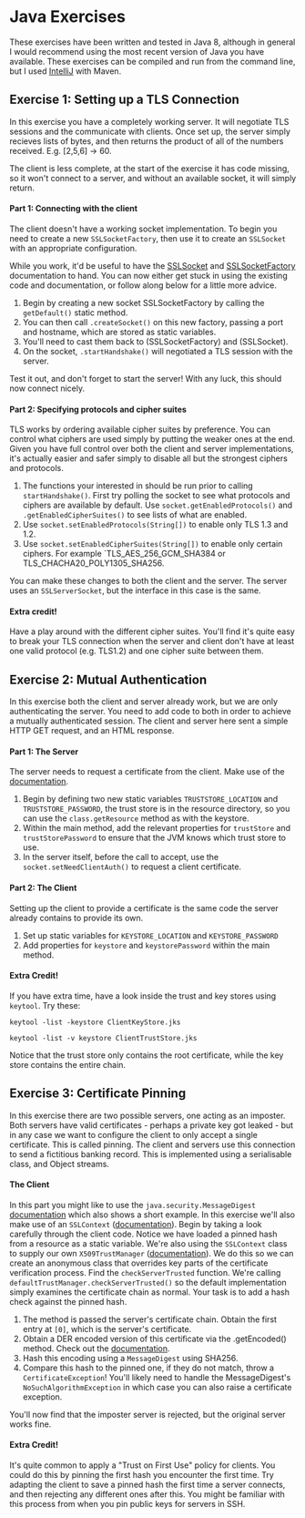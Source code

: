 # Java Exercises
These exercises have been written and tested in Java 8, although in general I would recommend using the most recent version of Java you have available. These exercises can be compiled and run from the command line, but I used [IntelliJ](https://www.jetbrains.com/idea/) with Maven.

## Exercise 1: Setting up a TLS Connection
In this exercise you have a completely working server. It will negotiate TLS sessions and the communicate with clients. Once set up, the server simply recieves lists of bytes, and then returns the product of all of the numbers received. E.g. [2,5,6] -> 60.

The client is less complete, at the start of the exercise it has code missing, so it won't connect to a server, and without an available socket, it will simply return.

#### Part 1: Connecting with the client
The client doesn't have a working socket implementation. To begin you need to create a new `SSLSocketFactory`, then use it to create an `SSLSocket` with an appropriate configuration.

While you work, it'd be useful to have the [SSLSocket](https://docs.oracle.com/javase/8/docs/api/javax/net/ssl/SSLSocket.html) and [SSLSocketFactory](https://docs.oracle.com/javase/8/docs/api/javax/net/ssl/SSLSocketFactory.html) documentation to hand. You can now either get stuck in using the existing code and documentation, or follow along below for a little more advice.

1) Begin by creating a new socket SSLSocketFactory by calling the `getDefault()` static method.
2) You can then call `.createSocket()` on this new factory, passing a port and hostname, which are stored as static variables.
3) You'll need to cast them back to (SSLSocketFactory) and (SSLSocket).
4) On the socket, `.startHandshake()` will negotiated a TLS session with the server.

Test it out, and don't forget to start the server! With any luck, this should now connect nicely.

#### Part 2: Specifying protocols and cipher suites
TLS works by ordering available cipher suites by preference. You can control what ciphers are used simply by putting the weaker ones at the end. Given you have full control over both the client and server implementations, it's actually easier and safer simply to disable all but the strongest ciphers and protocols.

1) The functions your interested in should be run prior to calling `startHandshake()`. First try polling the socket to see what protocols and ciphers are available by default. Use `socket.getEnabledProtocols()` and `.getEnabledCipherSuites()` to see lists of what are enabled.
2) Use `socket.setEnabledProtocols(String[])` to enable only TLS 1.3 and 1.2.
3) Use `socket.setEnabledCipherSuites(String[])` to enable only certain ciphers. For example `TLS_AES_256_GCM_SHA384 or TLS_CHACHA20_POLY1305_SHA256.

You can make these changes to both the client and the server. The server uses an `SSLServerSocket`, but the interface in this case is the same.

#### Extra credit!
Have a play around with the different cipher suites. You'll find it's quite easy to break your TLS connection when the server and client don't have at least one valid protocol (e.g. TLS1.2) and one cipher suite between them.

## Exercise 2: Mutual Authentication
In this exercise both the client and server already work, but we are only authenticating the server. You need to add code to both in order to achieve a mutually authenticated session. The client and server here sent a simple HTTP GET request, and an HTML response.

#### Part 1: The Server
The server needs to request a certificate from the client. Make use of the [documentation](https://docs.oracle.com/javase/8/docs/api/javax/net/ssl/SSLServerSocket.html).

1) Begin by defining two new static variables `TRUSTSTORE_LOCATION` and `TRUSTSTORE_PASSWORD`, the trust store is in the resource directory, so you can use the `class.getResource` method as with the keystore.
2) Within the main method, add the relevant properties for `trustStore` and `trustStorePassword` to ensure that the JVM knows which trust store to use.
3) In the server itself, before the call to accept, use the `socket.setNeedClientAuth()` to request a client certificate.

#### Part 2: The Client

Setting up the client to provide a certificate is the same code the server already contains to provide its own.

1) Set up static variables for `KEYSTORE_LOCATION` and `KEYSTORE_PASSWORD`
2) Add properties for `keystore` and `keystorePassword` within the main method.

#### Extra Credit!

If you have extra time, have a look inside the trust and key stores using `keytool`. Try these:
```
keytool -list -keystore ClientKeyStore.jks

keytool -list -v keystore ClientTrustStore.jks
```

Notice that the trust store only contains the root certificate, while the key store contains the entire chain.

## Exercise 3: Certificate Pinning
In this exercise there are two possible servers, one acting as an imposter. Both servers have valid certificates - perhaps a private key got leaked - but in any case we want to configure the client to only accept a single certificate. This is called pinning. The client and servers use this connection to send a fictitious banking record. This is implemented using a serialisable class, and Object streams.

#### The Client
In this part you might like to use the `java.security.MessageDigest` [documentation](https://docs.oracle.com/javase/8/docs/api/java/security/MessageDigest.html) which also shows a short example. In this exercise we'll also make use of an `SSLContext` ([documentation](https://docs.oracle.com/javase/8/docs/api/javax/net/ssl/SSLContext.html)). Begin by taking a look carefully through the client code. Notice we have loaded a pinned hash from a resource as a static variable. We're also using the `SSLContext` class to supply our own `X509TrustManager` ([documentation](https://docs.oracle.com/javase/8/docs/api/javax/net/ssl/X509TrustManager.html)). We do this so we can create an anonymous class that overrides key parts of the certificate verification process. Find the `checkServerTrusted` function. We're calling `defaultTrustManager.checkServerTrusted()` so the default implementation simply examines the certificate chain as normal. Your task is to add a hash check against the pinned hash.


1) The method is passed the server's certificate chain. Obtain the first entry at `[0]`, which is the server's certificate.
2) Obtain a DER encoded version of this certificate via the .getEncoded() method. Check out the [documentation](https://docs.oracle.com/javase/8/docs/api/java/security/cert/X509Certificate.html).
3) Hash this encoding using a `MessageDigest` using SHA256.
4) Compare this hash to the pinned one, if they do not match, throw a `CertificateException`! You'll likely need to handle the MessageDigest's `NoSuchAlgorithmException` in which case you can also raise a certificate exception.

You'll now find that the imposter server is rejected, but the original server works fine.

#### Extra Credit!

It's quite common to apply a "Trust on First Use" policy for clients. You could do this by pinning the first hash you encounter the first time. Try adapting the client to save a pinned hash the first time a server connects, and then rejecting any different ones after this. You might be familiar with this process from when you pin public keys for servers in SSH.